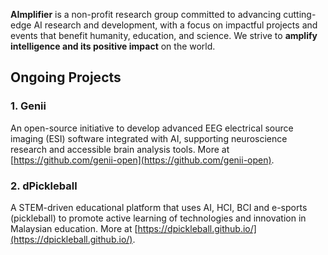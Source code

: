 **AImplifier** is a non-profit research group committed to advancing cutting-edge AI research and development, with a focus on impactful projects and events that benefit humanity, education, and science. We strive to **amplify intelligence and its positive impact** on the world.

## Ongoing Projects

### 1. Genii  
An open-source initiative to develop advanced EEG electrical source imaging (ESI) software integrated with AI, supporting neuroscience research and accessible brain analysis tools. More at [https://github.com/genii-open](https://github.com/genii-open).

### 2. dPickleball  
A STEM-driven educational platform that uses AI, HCI, BCI and e-sports (pickleball) to promote active learning of technologies and innovation in Malaysian education. More at [https://dpickleball.github.io/](https://dpickleball.github.io/).

